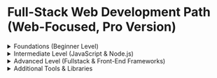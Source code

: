 # Full-Stack Web Development Path (Web-Focused, Pro Version)

<details>
<summary>Foundations (Beginner Level)</summary>

### Core Web Languages
#### Video Tutorials
<ul>
  <li><a href="https://www.youtube.com/playlist?list=PLDoPjvoNmBAw_t_XWUFbBX-c9MafPk9ji">HTML Basics</a></li>
  <li><a href="https://www.youtube.com/playlist?list=PLDoPjvoNmBAyXCAQMLhDRZsLi_HurqTBZ">HTML5 Semantic</a></li>
  <li><a href="https://www.youtube.com/playlist?list=PLDoPjvoNmBAzjsz06gkzlSrlev53MGIKe">CSS Basics</a></li>
  <li><a href="https://www.youtube.com/playlist?list=PLDoPjvoNmBAyEyQaHOHO1HJtmSgGt07VC">CSS3 Advanced</a></li>
</ul>

#### Projects
<ul>
  <li><a href="https://www.youtube.com/playlist?list=PLDoPjvoNmBAzHSjcR-HnW9tnxyuye8KbF">Personal Portfolio</a></li>
  <li><a href="https://www.youtube.com/playlist?list=PLDoPjvoNmBAy1l-2A21ng3gxEyocruT0t">Landing Page</a></li>
  <li><a href="https://www.youtube.com/playlist?list=PLDoPjvoNmBAxuCSp2_-9LurPqRVwketnc">Basic E-commerce UI</a></li>
</ul>

#### Tools
<ul>
  <li>VSCode</li>
  <li>Live Server</li>
  <li>Chrome DevTools</li>
</ul>

#### Alternatives
<ul>
  <li>Bootstrap instead of pure CSS</li>
  <li>HTML Templates: <a href="https://html5up.net/">HTML5 UP</a></li>
  <li>Visual prototyping: <a href="https://www.figma.com/">Figma</a></li>
</ul>

</details>

<details>
<summary>Intermediate Level (JavaScript & Node.js)</summary>

### JavaScript
#### Video Tutorials
<ul>
  <li><a href="https://www.youtube.com/playlist?list=PLDoPjvoNmBAx3kiplQR_oeDqLDBUDYwVv">JavaScript Basics</a></li>
  <li><a href="https://www.youtube.com/playlist?list=PLDoPjvoNmBAy3siU1b04xY24ZlstofO9M">JavaScript ES6</a></li>
  <li><a href="https://www.youtube.com/playlist?list=PLDoPjvoNmBAzLyvrWPwMw6bbBlTwPxgLF">JavaScript OOP</a></li>
  <li><a href="https://youtube.com/playlist?list=PLYyqC4bNbCIdvviLNbvYKfvHqszFPnUkj&si=r3c969SfLkD5CQG3">Advanced JavaScript</a></li>
</ul>

#### Projects
<ul>
  <li>Todo App (JS DOM manipulation)</li>
  <li>Blog App (CRUD with LocalStorage)</li>
  <li>User Authentication Demo</li>
</ul>

#### Node.js & Backend Basics
#### Video Tutorials
<ul>
  <li><a href="https://youtube.com/playlist?list=PL1BztTYDF-QPdTvgsjf8HOwO4ZVl_LhxS&si=c8kRq-25ns-rHppu">Node.js Crash Course</a></li>
  <li><a href="https://youtu.be/AzA_LTDoFqY?si=8rsHsfuz71tQnVag">Express & Password Hashing with bcrypt</a></li>
  <li><a href="https://www.youtube.com/playlist?list=PLDoPjvoNmBAy532K9M_fjiAmrJ0gkCyLJ">MySQL Basics</a></li>
  <li><a href="https://www.youtube.com/watch?v=yW6HnMUAWNU">Prisma ORM</a></li>
</ul>

#### Projects
<ul>
  <li>RESTful API for Blog</li>
  <li>Authentication System</li>
  <li>Simple E-commerce Backend</li>
</ul>

#### Tools
<ul>
  <li>Postman / Insomnia</li>
  <li>NGROK</li>
  <li>Git & GitHub</li>
  <li>VSCode Extensions: ESLint, Prettier</li>
</ul>

#### Alternatives
<ul>
  <li>Deno (simpler runtime than Node.js)</li>
  <li>SQLite (lightweight DB)</li>
  <li>Sequelize ORM (simpler than Prisma)</li>
</ul>

</details>

<details>
<summary>Advanced Level (Fullstack & Front-End Frameworks)</summary>

### Front-End Frameworks
#### Video Tutorials
<ul>
  <li><a href="https://www.youtube.com/playlist?list=PLYyqC4bNbCIdSZ-JayMLl4WO2Cr995vyS">React.js</a></li>
  <li><a href="https://youtu.be/k7o9R6eaSes">Next.js</a></li>
  <li><a href="https://www.youtube.com/playlist?list=PLDoPjvoNmBAy532K9M_fjiAmrJ0gkCyLJ">TypeScript</a></li>
  <li><a href="https://www.youtube.com/watch?v=Pk3hhCJG2Dk">Tailwind CSS</a></li>
  <li><a href="https://www.youtube.com/watch?v=GL2Dc4r6tkU">NextAuth.js</a></li>
  <li><a href="https://www.youtube.com/playlist?list=PL4cUxeGkcC9h1NXLUuiAQ7c4UtdEInqma">ShadCN UI</a></li>
</ul>

#### Projects
<ul>
  <li><a href="https://youtu.be/ZbX4Ok9YX94">FullStack Discord Clone</a></li>
  <li><a href="https://www.youtube.com/watch?v=PGPGcKBpAk8">E-commerce Store</a></li>
  <li><a href="https://youtu.be/Big_aFLmekI">Social Media App</a></li>
  <li><a href="https://www.youtube.com/watch?v=Av9C7xlV0fA">Chat App - Part 1</a></li>
  <li><a href="https://www.youtube.com/watch?v=37v63U7-iG0">Chat App - Part 2</a></li>
  <li><a href="https://www.youtube.com/watch?v=LyfUTRJ2gOs">Job Portal</a></li>
  <li><a href="https://www.youtube.com/watch?v=3CMgznBdl-M">Project Management Tool</a></li>
  <li><a href="https://www.youtube.com/watch?v=OkKbAuQXFcM">Video Streaming App</a></li>
</ul>

#### Backend & Tools
<ul>
  <li>Fastify</li>
  <li>Bun Runtime</li>
  <li>Electron (Desktop Apps)</li>
  <li>Docker & Kubernetes</li>
  <li>Databases: MongoDB, PostgreSQL, Redis</li>
</ul>

#### Alternatives
<ul>
  <li>Vue.js (simpler than React)</li>
  <li>SvelteKit / Remix (simpler Fullstack than Next.js)</li>
  <li>Supabase (PostgreSQL + Auth easier than manual setup)</li>
  <li>Tauri (lighter alternative to Electron)</li>
</ul>

</details>

<details>
<summary>Additional Tools & Libraries</summary>

#### Tools
<ul>
  <li>Git & GitHub</li>
  <li>Postman / Insomnia</li>
  <li>NGROK</li>
  <li>VSCode Extensions: ESLint, Prettier</li>
  <li>Docker / Kubernetes</li>
  <li>Lodash, Axios, Chart.js</li>
  <li>Testing: Jest, Cypress</li>
</ul>

#### Alternatives
<ul>
  <li>GitKraken (GUI for Git)</li>
  <li>Hoppscotch (lighter API testing)</li>
  <li>Podman (lighter than Docker)</li>
</ul>

</details>
